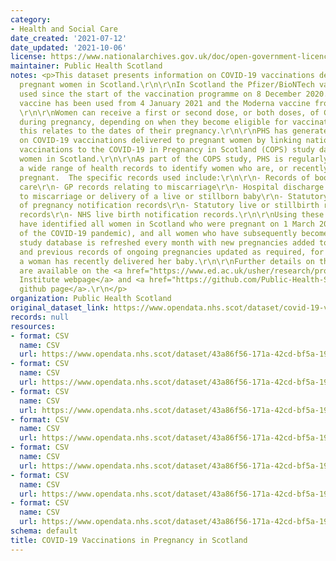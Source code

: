 ```yaml
---
category:
- Health and Social Care
date_created: '2021-07-12'
date_updated: '2021-10-06'
license: https://www.nationalarchives.gov.uk/doc/open-government-licence/version/3/
maintainer: Public Health Scotland
notes: <p>This dataset presents information on COVID-19 vaccinations delivered to
  pregnant women in Scotland.\r\n\r\nIn Scotland the Pfizer/BioNTech vaccine has been
  used since the start of the vaccination programme on 8 December 2020. The Oxford/Astrazeneca
  vaccine has been used from 4 January 2021 and the Moderna vaccine from 7 April 2021.
  \r\n\r\nWomen can receive a first or second dose, or both doses, of COVID-19 vaccination
  during pregnancy, depending on when they become eligible for vaccination and how
  this relates to the dates of their pregnancy.\r\n\r\nPHS has generated this information
  on COVID-19 vaccinations delivered to pregnant women by linking national data on
  vaccinations to the COVID-19 in Pregnancy in Scotland (COPS) study database of pregnant
  women in Scotland.\r\n\r\nAs part of the COPS study, PHS is regularly linking together
  a wide range of health records to identify women who are, or recently have been,
  pregnant.  The specific records used include:\r\n\r\n- Records of booking for antenatal
  care\r\n- GP records relating to miscarriage\r\n- Hospital discharge records relating
  to miscarriage or delivery of a live or stillborn baby\r\n- Statutory termination
  of pregnancy notification records\r\n- Statutory live or stillbirth registration
  records\r\n- NHS live birth notification records.\r\n\r\nUsing these records, we
  have identified all women in Scotland who were pregnant on 1 March 2020 (the start
  of the COVID-19 pandemic), and all women who have subsequently become pregnant.  \r\n\r\nThe
  study database is refreshed every month with new pregnancies added to the database,
  and previous records of ongoing pregnancies updated as required, for example if
  a woman has recently delivered her baby.\r\n\r\nFurther details on the COPS study
  are available on the <a href="https://www.ed.ac.uk/usher/research/projects/covid-19-pregnancy-scotland">Usher
  Institute webpage</a> and <a href="https://github.com/Public-Health-Scotland/COPS-public">PHS
  github page</a>.\r\n</p>
organization: Public Health Scotland
original_dataset_link: https://www.opendata.nhs.scot/dataset/covid-19-vaccinations-in-pregnancy-in-scotland
records: null
resources:
- format: CSV
  name: CSV
  url: https://www.opendata.nhs.scot/dataset/43a86f56-171a-42cd-bf5a-19b1070a3485/resource/8fca2670-52bb-4ea9-a16d-cb8324a3affb/download/vacc_week_20210930.csv
- format: CSV
  name: CSV
  url: https://www.opendata.nhs.scot/dataset/43a86f56-171a-42cd-bf5a-19b1070a3485/resource/9841abc3-8e29-4cf9-a1a9-81c94c1d5774/download/vacc_gest_20210930.csv
- format: CSV
  name: CSV
  url: https://www.opendata.nhs.scot/dataset/43a86f56-171a-42cd-bf5a-19b1070a3485/resource/d8e07786-c596-46ea-b9ad-5ddb012c3692/download/vacc_product_20210930.csv
- format: CSV
  name: CSV
  url: https://www.opendata.nhs.scot/dataset/43a86f56-171a-42cd-bf5a-19b1070a3485/resource/70c434ed-917b-47bb-a40c-7d8236ea688e/download/uptake_age_20210930.csv
- format: CSV
  name: CSV
  url: https://www.opendata.nhs.scot/dataset/43a86f56-171a-42cd-bf5a-19b1070a3485/resource/8a1ebc79-1338-4149-9d57-0aba2b459ed0/download/uptake_simd_20210930.csv
- format: CSV
  name: CSV
  url: https://www.opendata.nhs.scot/dataset/43a86f56-171a-42cd-bf5a-19b1070a3485/resource/4af31ede-1a40-4bbc-b258-c3f0229e7b04/download/coverage_delivery_20210930.csv
- format: CSV
  name: CSV
  url: https://www.opendata.nhs.scot/dataset/43a86f56-171a-42cd-bf5a-19b1070a3485/resource/8ca8ddf9-f77f-45e7-acae-bb919a1259f3/download/uptake_hb_20210930.csv
schema: default
title: COVID-19 Vaccinations in Pregnancy in Scotland
---
```


